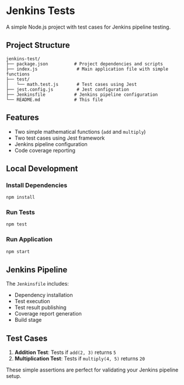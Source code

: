 # Jenkins Tests

A simple Node.js project with test cases for Jenkins pipeline testing.

## Project Structure

```
jenkins-test/
├── package.json          # Project dependencies and scripts
├── index.js               # Main application file with simple functions
├── test/
│   └── math.test.js       # Test cases using Jest
├── jest.config.js         # Jest configuration
├── Jenkinsfile           # Jenkins pipeline configuration
└── README.md             # This file
```

## Features

- Two simple mathematical functions (`add` and `multiply`)
- Two test cases using Jest framework
- Jenkins pipeline configuration
- Code coverage reporting

## Local Development

### Install Dependencies
```bash
npm install
```

### Run Tests
```bash
npm test
```

### Run Application
```bash
npm start
```

## Jenkins Pipeline

The `Jenkinsfile` includes:
- Dependency installation
- Test execution
- Test result publishing
- Coverage report generation
- Build stage

## Test Cases

1. **Addition Test**: Tests if `add(2, 3)` returns `5`
2. **Multiplication Test**: Tests if `multiply(4, 5)` returns `20`

These simple assertions are perfect for validating your Jenkins pipeline setup.
